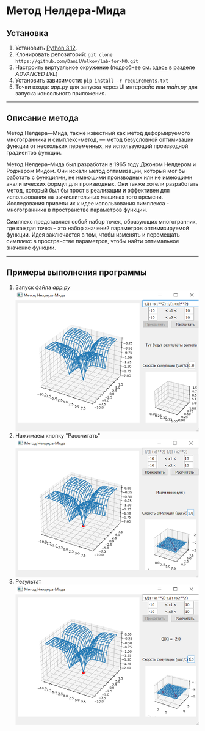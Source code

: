 # Метод Нелдера-Мида

## Установка

1. Установить [Python 3.12](https://www.python.org/downloads/).
2. Клонировать репозиторий: ```git clone https://github.com/DanilVolkov/lab-for-MO.git```
3. Настроить виртуальное окружение (подробнее см. [здесь](https://teletype.in/@kurilkv/CodimGitHub#R7Xn) в разделе *ADVANCED LVL*)
4. Установить зависимости: ```pip install -r requirements.txt```
5. Точки входа: *app.py* для запуска через UI интерфейс или *main.py* для запуска консольного приложения.

---

## Описание метода

Метод Нелдера—Мида, также известный как метод деформируемого многогранника и симплекс-метод, — метод безусловной оптимизации функции от нескольких переменных, не использующий производной градиентов функции.

Метод Нелдера–Мида был разработан в 1965 году Джоном Нелдером и Роджером Мидом. Они искали метод оптимизации, который мог бы работать с функциями, не имеющими производных или не имеющими аналитических формул для производных. Они также хотели разработать метод, который был бы прост в реализации и эффективен для использования на вычислительных машинах того времени. Исследования привели их к идее использования симплекса - многогранника в пространстве параметров функции.

Симплекс представляет собой набор точек, образующих многогранник, где каждая точка – это набор значений параметров оптимизируемой функции. Идея заключается в том, чтобы изменять и перемещать симплекс в пространстве параметров, чтобы найти оптимальное значение функции.

---

## Примеры выполнения программы

1. Запуск файла *app.py*
![images/app_start.png](images/app_start.png)
2. Нажимаем кнопку "Рассчитать"
![images/app_process.png](images/app_process.png)
3. Результат
![images/app_end.png](images/app_end.png)
